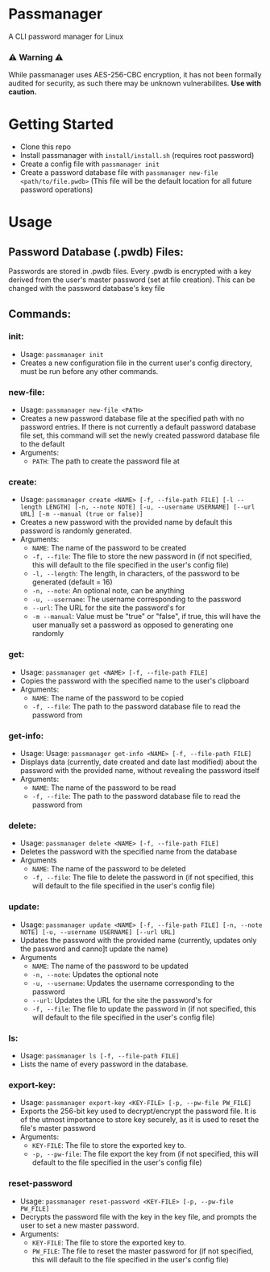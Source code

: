# Passmanager
A CLI password manager for Linux
### ⚠️ Warning ⚠️
While passmanager uses AES-256-CBC encryption, it has not been formally audited for security, as such there may be unknown vulnerabilites. **Use with caution.**
  
# Getting Started
- Clone this repo
- Install passmanager with `install/install.sh` (requires root password)
- Create a config file with `passmanager init`
- Create a password database file with `passmanager new-file <path/to/file.pwdb>` (This file will be the default location for all future password operations)

# Usage
## Password Database (.pwdb) Files:
Passwords are stored in .pwdb files. Every .pwdb is encrypted with a key derived from the user's master password (set at file creation). This can be changed with the password database's key file

## Commands:
### init:
- Usage: `passmanager init`
- Creates a new configuration file in the current user's config directory, must be run before any other commands.
### new-file:
- Usage: `passmanager new-file <PATH>`
- Creates a new password database file at the specified path with no password entries. If there is not currently a default password database file set, this command will set the newly created password database file to the default
- Arguments:
  - `PATH`: The path to create the password file at
### create:
- Usage: `passmanager create <NAME> [-f, --file-path FILE] [-l --length LENGTH] [-n, --note NOTE] [-u, --username USERNAME] [--url URL] [-m --manual (true or false)]`
- Creates a new password with the provided name by default this password is randomly generated.
- Arguments:
  - `NAME`: The name of the password to be created
  - `-f, --file`: The file to store the new password in (if not specified, this will default to the file specified in the user's config file)
  - `-l, --length`: The length, in characters, of the password to be generated (default = 16) 
  - `-n, --note`: An optional note, can be anything
  - `-u, --username`: The username corresponding to the password
  - `--url`: The URL for the site the password's for
  - `-m --manual`: Value must be "true" or "false", if true, this will have the user manually set a password as opposed to generating one randomly
### get:
- Usage: `passmanager get <NAME> [-f, --file-path FILE]`
- Copies the password with the specified name to the user's clipboard
- Arguments:
  - `NAME`: The name of the password to be copied
  - `-f, --file`: The path to the password database file to read the password from
### get-info:
- Usage: Usage: `passmanager get-info <NAME> [-f, --file-path FILE]`
- Displays data (currently, date created and date last modified) about the password with the provided name, without revealing the password itself
- Arguments:
    - `NAME`: The name of the password to be read
    - `-f, --file`: The path to the password database file to read the password from
### delete:
- Usage: `passmanager delete <NAME> [-f, --file-path FILE]`
- Deletes the password with the specified name from the database
- Arguments
  - `NAME`: The name of the password to be deleted
  - `-f, --file`: The file to delete the password in (if not specified, this will default to the file specified in the user's config file)
### update:
- Usage: `passmanager update <NAME> [-f, --file-path FILE] [-n, --note NOTE] [-u, --username USERNAME] [--url URL]`
- Updates the password with the provided name (currently, updates only the password and canno]t update the name)
- Arguments
    - `NAME`: The name of the password to be updated
    - `-n, --note`: Updates the optional note
    - `-u, --username`: Updates the username corresponding to the password
    - `--url`: Updates the URL for the site the password's for
    - `-f, --file`: The file to update the password in (if not specified, this will default to the file specified in the user's config file)
### ls:
- Usage: `passmanager ls [-f, --file-path FILE]`
- Lists the name of every password in the database.
### export-key:
- Usage: `passmanager export-key <KEY-FILE> [-p, --pw-file PW_FILE]`
- Exports the 256-bit key used to decrypt/encrypt the password file. It is of the utmost importance to store key securely, as it is used to reset the file's master password
- Arguments:
  - `KEY-FILE`: The file to store the exported key to.
  - `-p, --pw-file`: The file export the key from (if not specified, this will default to the file specified in the user's config file)
### reset-password
- Usage: `passmanager reset-password <KEY-FILE> [-p, --pw-file PW_FILE]`
- Decrypts the password file with the key in the key file, and prompts the user to set a new master password.
- Arguments:
  - `KEY-FILE`: The file to store the exported key to.
  - `PW_FILE`: The file to reset the master password for (if not specified, this will default to the file specified in the user's config file)
